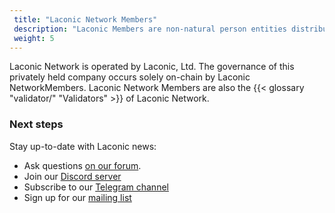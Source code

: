 ```yaml
---
 title: "Laconic Network Members"
 description: "Laconic Members are non-natural person entities distributed geographically who ensure the governance and operations of the network."
 weight: 5
---
```


 Laconic Network is operated by Laconic, Ltd. The governance of this privately held company occurs solely on-chain by Laconic NetworkMembers. Laconic Network Members are also the {{< glossary "validator/" "Validators" >}} of Laconic Network.

 ### Next steps

 Stay up-to-date with Laconic news:

 - Ask questions [on our forum](https://laconic.community).
 - Join our [Discord server](https://discord.com/invite/ukhbBemyxY)
 - Subscribe to our [Telegram channel](https://t.me/laconicnetwork)
 - Sign up for our [mailing list](https://www.laconic.com/)
